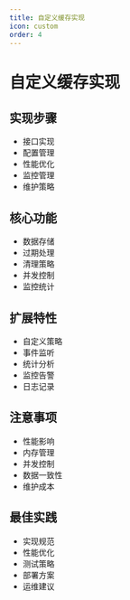 ```yaml
---
title: 自定义缓存实现
icon: custom
order: 4
---
```


# 自定义缓存实现

## 实现步骤
- 接口实现
- 配置管理
- 性能优化
- 监控管理
- 维护策略

## 核心功能
- 数据存储
- 过期处理
- 清理策略
- 并发控制
- 监控统计

## 扩展特性
- 自定义策略
- 事件监听
- 统计分析
- 监控告警
- 日志记录

## 注意事项
- 性能影响
- 内存管理
- 并发控制
- 数据一致性
- 维护成本

## 最佳实践
- 实现规范
- 性能优化
- 测试策略
- 部署方案
- 运维建议
